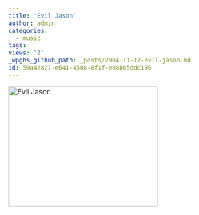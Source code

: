 ```yaml
---
title: 'Evil Jason'
author: admin
categories:
  - music
tags: 
views: '2'
_wpghs_github_path: _posts/2004-11-12-evil-jason.md
id: 59a42827-e641-4508-8f1f-e08865ddc196
---
```

<p><img alt="Evil Jason" src="http://www.mennoboy.com/chrisIMG_2656.JPG" width="299" height="241" /></p>
